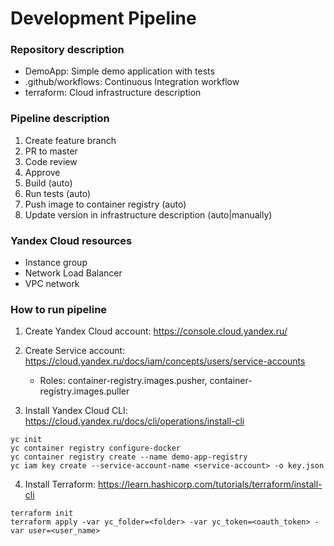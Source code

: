 # Development Pipeline

### Repository description

- DemoApp: Simple demo application with tests
- .github/workflows: Continuous Integration workflow
- terraform: Cloud infrastructure description

### Pipeline description

1. Create feature branch
2. PR to master
3. Code review
4. Approve
5. Build (auto)
6. Run tests (auto)
7. Push image to container registry (auto)
8. Update version in infrastructure description (auto|manually)

### Yandex Cloud resources

- Instance group
- Network Load Balancer
- VPC network

### How to run pipeline

1. Create Yandex Cloud account: https://console.cloud.yandex.ru/

2. Create Service account: https://cloud.yandex.ru/docs/iam/concepts/users/service-accounts
    - Roles: container-registry.images.pusher, container-registry.images.puller

2. Install Yandex Cloud CLI: https://cloud.yandex.ru/docs/cli/operations/install-cli
```
yc init
yc container registry configure-docker
yc container registry create --name demo-app-registry
yc iam key create --service-account-name <service-account> -o key.json
```

4. Install Terraform: https://learn.hashicorp.com/tutorials/terraform/install-cli
```
terraform init
terraform apply -var yc_folder=<folder> -var yc_token=<oauth_token> -var user=<user_name>
```
